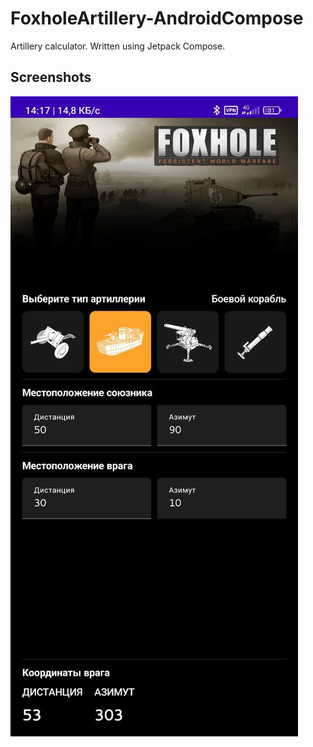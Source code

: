 # FoxholeArtillery-AndroidCompose
Artillery calculator. Written using Jetpack Compose.

## Screenshots

![demo1](https://github.com/Flexlug/FoxholeArtillery-AndroidCompose/blob/master/demo/1.jpg?raw=true)
